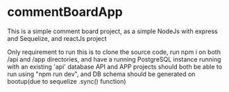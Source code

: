 # commentBoardApp
This is a simple comment board project, as a simple NodeJs with express and Sequelize, and reactJs project

Only requirement to run this is to clone the source code, run npm i on both /api and /app directories, 
and have a running PostgreSQL instance running with an existing 'api' database
API and APP projects should both be able to run using "npm run dev", and DB schema should be generated on bootup(due to sequelize .sync() function)

